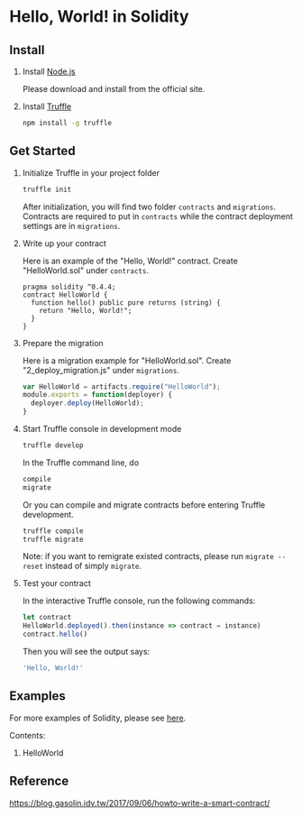 # Hello, World! in Solidity


## Install

1. Install [Node.js](https://nodejs.org)

   Please download and install from the official site.

2. Install [Truffle](https://github.com/trufflesuite/truffle)

   ```bash
   npm install -g truffle
   ```


## Get Started

1. Initialize Truffle in your project folder

   ```bash
   truffle init
   ```

   After initialization, you will find two folder `contracts` and `migrations`. Contracts are required to put in `contracts` while the contract deployment settings are in `migrations`.

2. Write up your contract

   Here is an example of the "Hello, World!" contract. 
   Create "HelloWorld.sol" under `contracts`.

   ```solidity
   pragma solidity ^0.4.4;
   contract HelloWorld {
     function hello() public pure returns (string) {
       return "Hello, World!";
     }
   }
   ```

3. Prepare the migration

   Here is a migration example for "HelloWorld.sol". 
   Create "2_deploy_migration.js" under `migrations`.

   ```javascript
   var HelloWorld = artifacts.require("HelloWorld");
   module.exports = function(deployer) {
     deployer.deploy(HelloWorld);
   }
   ```

4. Start Truffle console in development mode

   ```bash
   truffle develop
   ```

   In the Truffle command line, do

   ```bash
   compile
   migrate
   ```

   Or you can compile and migrate contracts before entering Truffle development.

   ```bash
   truffle compile
   truffle migrate
   ```

   Note: if you want to remigrate existed contracts, please run `migrate --reset` instead of simply `migrate`.

5. Test your contract

   In the interactive Truffle console, run the following commands:

   ```javascript
   let contract
   HelloWorld.deployed().then(instance => contract = instance)
   contract.hello()
   ```

   Then you will see the output says:

   ```bash
   'Hello, World!'
   ```


## Examples

For more examples of Solidity, please see [here](https://github.com/elvisyjlin/hello-world-solidity/blob/master/examples).

Contents:

1. HelloWorld


## Reference

https://blog.gasolin.idv.tw/2017/09/06/howto-write-a-smart-contract/